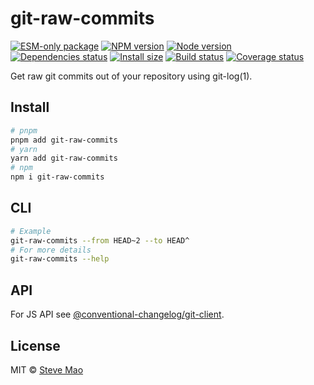 # git-raw-commits

[![ESM-only package][package]][package-url]
[![NPM version][npm]][npm-url]
[![Node version][node]][node-url]
[![Dependencies status][deps]][deps-url]
[![Install size][size]][size-url]
[![Build status][build]][build-url]
[![Coverage status][coverage]][coverage-url]

[package]: https://img.shields.io/badge/package-ESM--only-ffe536.svg
[package-url]: https://nodejs.org/api/esm.html

[npm]: https://img.shields.io/npm/v/git-raw-commits.svg
[npm-url]: https://npmjs.com/package/git-raw-commits

[node]: https://img.shields.io/node/v/git-raw-commits.svg
[node-url]: https://nodejs.org

[deps]: https://img.shields.io/librariesio/release/npm/git-raw-commits
[deps-url]: https://libraries.io/npm/git-raw-commits/tree

[size]: https://packagephobia.com/badge?p=git-raw-commits
[size-url]: https://packagephobia.com/result?p=git-raw-commits

[build]: https://img.shields.io/github/actions/workflow/status/nholuongut/conventional-changelog/tests.yaml?branch=master
[build-url]: https://github.com/nholuongut/conventional-changelog/actions

[coverage]: https://coveralls.io/repos/github/nholuongut/conventional-changelog/badge.svg?branch=master
[coverage-url]: https://coveralls.io/github/nholuongut/conventional-changelog?branch=master

Get raw git commits out of your repository using git-log(1).

## Install

```bash
# pnpm
pnpm add git-raw-commits
# yarn
yarn add git-raw-commits
# npm
npm i git-raw-commits
```

## CLI

```bash
# Example
git-raw-commits --from HEAD~2 --to HEAD^
# For more details
git-raw-commits --help
```

## API

For JS API see [@conventional-changelog/git-client](https://github.com/nholuongut/conventional-changelog/tree/master/packages/git-client).

## License

MIT © [Steve Mao](https://github.com/stevemao)
